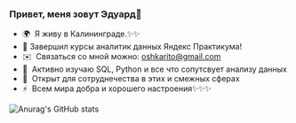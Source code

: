 ### Привет, меня зовут Эдуард👋

<!--
**Oshkarito/Oshkarito** is a ✨ _special_ ✨ repository because its `README.md` (this file) appears on your GitHub profile.

Here are some ideas to get you started:

- 🔭 I’m currently working on ...
- 🌱 I’m currently learning ...
- 👯 I’m looking to collaborate on ...
- 🤔 I’m looking for help with ...
- 💬 Ask me about ...
- 📫 How to reach me: ...
- 😄 Pronouns: ...
- ⚡ Fun fact: ...
-->
* 🌍  Я живу в Калининграде.✨✨
* 🌱 Завершил курсы аналитик данных Яндекс Практикума!
* ✉️  Связаться со мной можно: [oshkarito@gmail.com](mailto:oshkarito@gmail.com)
* 🧠  Активно изучаю SQL, Python и все что сопутсвует анализу данных
* 🤝  Открыт для сотруднечества в этих и смежных сферах
* ⚡  Всем мира добра и хорошего настроения✨✨✨


![Anurag's GitHub stats](https://github-readme-stats.vercel.app/api?username=Oshkarito&show_icons=true&theme=radical)
